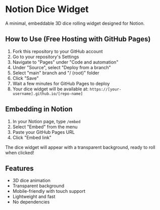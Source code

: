 # Notion Dice Widget

A minimal, embeddable 3D dice rolling widget designed for Notion.

## How to Use (Free Hosting with GitHub Pages)

1. Fork this repository to your GitHub account
2. Go to your repository's Settings
3. Navigate to "Pages" under "Code and automation"
4. Under "Source", select "Deploy from a branch"
5. Select "main" branch and "/ (root)" folder
6. Click "Save"
7. Wait a few minutes for GitHub Pages to deploy
8. Your dice widget will be available at: `https://[your-username].github.io/[repo-name]`

## Embedding in Notion

1. In your Notion page, type `/embed`
2. Select "Embed" from the menu
3. Paste your GitHub Pages URL
4. Click "Embed link"

The dice widget will appear with a transparent background, ready to roll when clicked!

## Features

- 3D dice animation
- Transparent background
- Mobile-friendly with touch support
- Lightweight and fast
- No dependencies
